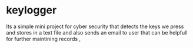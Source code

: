 # keylogger
Its a simple mini project for cyber security that detects the keys we press and stores in a text file and also sends an email to user that can be helpfull for further maintining records ,
